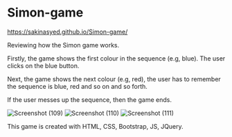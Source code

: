 # Simon-game
 https://sakinasyed.github.io/Simon-game/

Reviewing how the Simon game works.

Firstly, the game shows the first colour in the sequence (e.g, blue). The user clicks on the blue button.

Next, the game shows the next colour (e.g, red), the user has to remember the sequence is blue, red and so on and so forth.

If the user messes up the sequence, then the game ends.

![Screenshot (109)](https://user-images.githubusercontent.com/104270898/210974661-b9a708b1-c949-4c71-be98-7f83e588138c.png)
![Screenshot (110)](https://user-images.githubusercontent.com/104270898/210974696-17e5f4bc-2f7c-499f-b5c1-da670c0ffe78.png)
![Screenshot (111)](https://user-images.githubusercontent.com/104270898/210974725-2c5b2302-7875-4a76-a9ac-d4c5579e1eaf.png)

This game is created with HTML, CSS, Bootstrap, JS, JQuery.
